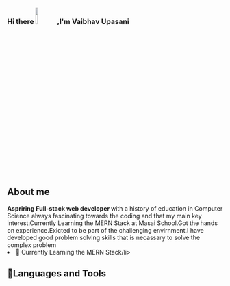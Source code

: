 ### Hi there <img width="10%" height="10%" src="https://raw.githubusercontent.com/MartinHeinz/MartinHeinz/master/wave.gif">,I'm Vaibhav Upasani
<h2>About me</h2>
<b>Aspriring Full-stack web developer </b>with a history of education in Computer Science always fascinating towards the coding and that my main key interest.Currently Learning the MERN Stack at Masai School.Got the hands on experience.Exicted to be part of the challenging envirnment.I have developed good problem solving skills that is necassary to solve the complex problem
<li>🌱 Currently Learning the MERN Stack/li>
  

<h2>🚀Languages and Tools</h2>
